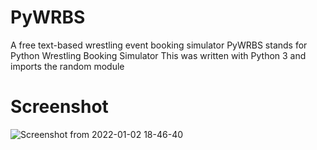 # PyWRBS
A free text-based wrestling event booking simulator
PyWRBS stands for Python Wrestling Booking Simulator
This was written with Python 3 and imports the random module
# Screenshot
![Screenshot from 2022-01-02 18-46-40](https://user-images.githubusercontent.com/17995774/147892550-6b6f7f76-475e-4cc9-8393-31a4d692c2af.png)
